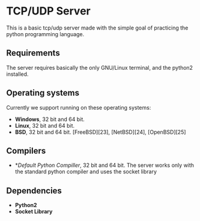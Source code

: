 TCP/UDP Server
===
This is a basic tcp/udp server made with the simple goal of practicing the python programming language.

Requirements
------------
The server requires basically the only GNU/Linux terminal, and the python2 installed.

Operating systems
-----------------
Currently we support running on these operating systems:

* **Windows**, 32 bit and 64 bit.
* **Linux**, 32 bit and 64 bit.
* **BSD**, 32 bit and 64 bit. [FreeBSD][23], [NetBSD][24], [OpenBSD][25]

Compilers
---------
* **Default Python Compiller*, 32 bit and 64 bit. The server works only with the standard python compiler and uses the socket library

Dependencies
------------
* **Python2**
* **Socket Library**
